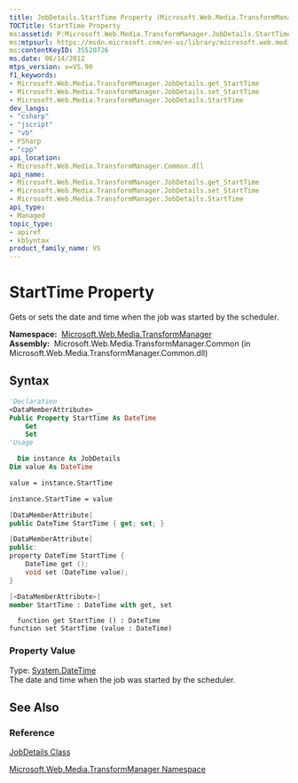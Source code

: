 ```yaml
---
title: JobDetails.StartTime Property (Microsoft.Web.Media.TransformManager)
TOCTitle: StartTime Property
ms:assetid: P:Microsoft.Web.Media.TransformManager.JobDetails.StartTime
ms:mtpsurl: https://msdn.microsoft.com/en-us/library/microsoft.web.media.transformmanager.jobdetails.starttime(v=VS.90)
ms:contentKeyID: 35520726
ms.date: 06/14/2012
mtps_version: v=VS.90
f1_keywords:
- Microsoft.Web.Media.TransformManager.JobDetails.get_StartTime
- Microsoft.Web.Media.TransformManager.JobDetails.set_StartTime
- Microsoft.Web.Media.TransformManager.JobDetails.StartTime
dev_langs:
- "csharp"
- "jscript"
- "vb"
- FSharp
- "cpp"
api_location:
- Microsoft.Web.Media.TransformManager.Common.dll
api_name:
- Microsoft.Web.Media.TransformManager.JobDetails.get_StartTime
- Microsoft.Web.Media.TransformManager.JobDetails.set_StartTime
- Microsoft.Web.Media.TransformManager.JobDetails.StartTime
api_type:
- Managed
topic_type:
- apiref
- kbSyntax
product_family_name: VS
---
```


# StartTime Property

Gets or sets the date and time when the job was started by the scheduler.

**Namespace:**  [Microsoft.Web.Media.TransformManager](microsoft-web-media-transformmanager-namespace.md)  
**Assembly:**  Microsoft.Web.Media.TransformManager.Common (in Microsoft.Web.Media.TransformManager.Common.dll)

## Syntax

```vb
'Declaration
<DataMemberAttribute> _
Public Property StartTime As DateTime
    Get
    Set
'Usage

  Dim instance As JobDetails
Dim value As DateTime

value = instance.StartTime

instance.StartTime = value
```

```csharp
[DataMemberAttribute]
public DateTime StartTime { get; set; }
```

```cpp
[DataMemberAttribute]
public:
property DateTime StartTime {
    DateTime get ();
    void set (DateTime value);
}
```

``` fsharp
[<DataMemberAttribute>]
member StartTime : DateTime with get, set
```

```jscript
  function get StartTime () : DateTime
function set StartTime (value : DateTime)
```

### Property Value

Type: [System.DateTime](https://msdn.microsoft.com/library/03ybds8y)  
The date and time when the job was started by the scheduler.  

## See Also

### Reference

[JobDetails Class](jobdetails-class-microsoft-web-media-transformmanager.md)

[Microsoft.Web.Media.TransformManager Namespace](microsoft-web-media-transformmanager-namespace.md)

